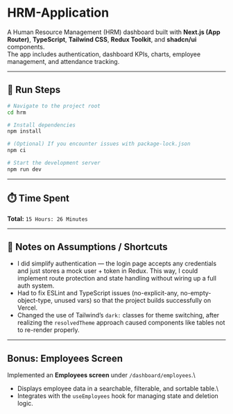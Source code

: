 # HRM-Application

A Human Resource Management (HRM) dashboard built with **Next.js (App Router)**, **TypeScript**, **Tailwind CSS**, **Redux Toolkit**, and **shadcn/ui** components.  
The app includes authentication, dashboard KPIs, charts, employee management, and attendance tracking.


------------------------------------------------------------------------

## 🚀 Run Steps

```bash
# Navigate to the project root
cd hrm

# Install dependencies
npm install

# (Optional) If you encounter issues with package-lock.json 
npm ci

# Start the development server
npm run dev
```
------------------------------------------------------------------------

## ⏱️ Time Spent

**Total:** `15 Hours: 26 Minutes`

------------------------------------------------------------------------

## 📝 Notes on Assumptions / Shortcuts

- I did simplify authentication — the login page accepts any credentials and just stores a mock user + token in Redux. This way, I could implement route protection and state handling without wiring up a full auth system.  
- Had to fix ESLint and TypeScript issues (no-explicit-any, no-empty-object-type, unused vars) so that the project builds successfully on Vercel.  
- Changed the use of Tailwind’s `dark:` classes for theme switching, after realizing the `resolvedTheme` approach caused components like tables not to re-render properly.  

------------------------------------------------------------------------

## Bonus: Employees Screen

 Implemented an **Employees screen** under `/dashboard/employees`.\
- Displays employee data in a searchable, filterable, and sortable
table.\
- Integrates with the `useEmployees` hook for managing state and
deletion logic.
